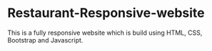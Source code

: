 # Restaurant-Responsive-website
This is a fully responsive website which is build using HTML, CSS, Bootstrap and Javascript.
